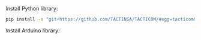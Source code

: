 Install Python library:
```bash
pip install -e "git+https://github.com/TACTINSA/TACTICOM/#egg=tacticom&subdirectory=Python"
```

Install Arduino library:
```bash
